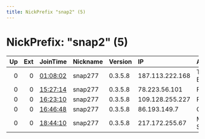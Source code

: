 ```yaml
---
title: NickPrefix "snap2" (5)
---
```


# NickPrefix: "snap2" (5)

|   Up |   Ext | JoinTime                                                                                            | Nickname   | Version   | IP              | AS                        | CC   |   ORp |   Dirp | OS    | Contact   |   eFamMembers |
|-----:|------:|:----------------------------------------------------------------------------------------------------|:-----------|:----------|:----------------|:--------------------------|:-----|------:|-------:|:------|:----------|--------------:|
|    0 |     0 | [01:08:02](https://metrics.torproject.org/rs.html#details/A3D892020F6C6193D8414423D114F557EB0B4685) | snap277    | 0.3.5.8   | 187.113.222.168 | TELEFu00D4NICA BRASIL S.A | br   | 45949 |      0 | Linux | None      |             1 |
|    0 |     0 | [15:27:14](https://metrics.torproject.org/rs.html#details/824ADAA319C91E2A72BD10FBE31D21ACEC7480BE) | snap277    | 0.3.5.8   | 78.223.56.101   | Free SAS                  | fr   | 37893 |      0 | Linux | None      |             1 |
|    0 |     0 | [16:23:10](https://metrics.torproject.org/rs.html#details/B324A9BBC6B1336F34E3A98893C3BA9C4032B9DC) | snap277    | 0.3.5.8   | 109.128.255.227 | Proximus NV               | be   | 43395 |      0 | Linux | None      |             1 |
|    0 |     0 | [16:46:48](https://metrics.torproject.org/rs.html#details/5B3BF1209032067753B5DB3361DA8570D2C157AE) | snap277    | 0.3.5.8   | 86.193.149.7    | Orange                    | fr   | 35745 |      0 | Linux | None      |             1 |
|    0 |     0 | [18:44:10](https://metrics.torproject.org/rs.html#details/8922A9F284163D70F67C095A1475D35FB76CC127) | snap277    | 0.3.5.8   | 217.172.255.67  | Multimedia Polska S.A.    | pl   | 36069 |      0 | Linux | None      |             1 |
